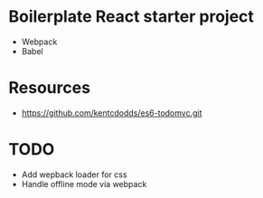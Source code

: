 # Boilerplate React starter project

- Webpack
- Babel



# Resources
- https://github.com/kentcdodds/es6-todomvc.git



# TODO
- Add wepback loader for css
- Handle offline mode via webpack